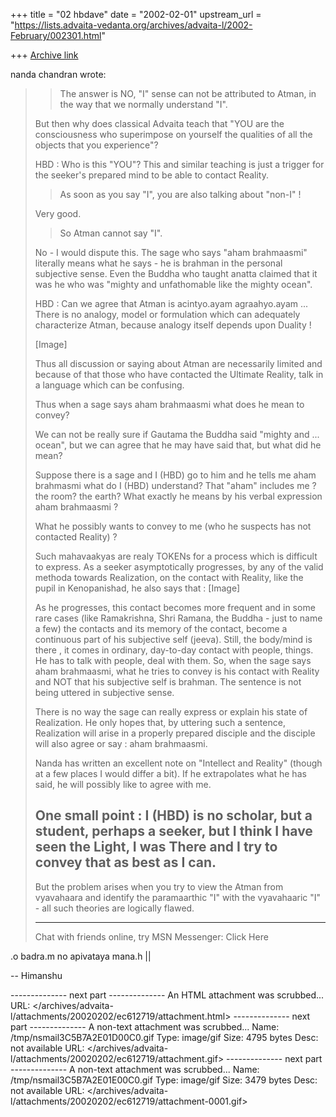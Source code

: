 +++
title = "02 hbdave"
date = "2002-02-01"
upstream_url = "https://lists.advaita-vedanta.org/archives/advaita-l/2002-February/002301.html"

+++
[Archive link](https://lists.advaita-vedanta.org/archives/advaita-l/2002-February/002301.html)

nanda chandran wrote:

> >The answer is NO, "I" sense can not be attributed to Atman, in the
> way
> >that we normally understand "I".
>
> But then why does classical Advaita teach that "YOU are the
> consciousness who superimpose on yourself the qualities of all the
> objects that you experience"?
>
> HBD : Who is this "YOU"? This and similar teaching is just a trigger
> for the seeker's
> prepared mind to be able to contact Reality.
>
>
> >As soon as you say "I", you are also talking about  "non-I" !
>
> Very good.
>
> >So Atman cannot say "I".
>
> No - I would dispute this. The sage who says "aham brahmaasmi"
> literally means what he says - he is brahman in the personal
> subjective sense. Even the Buddha who taught anatta claimed that it
> was he who was "mighty and unfathomable like the mighty ocean".
>
> HBD :  Can we agree that Atman is
>     acintyo.ayam  agraahyo.ayam  ...
> There is no analogy, model or formulation which can adequately
> characterize Atman, because
> analogy itself depends upon Duality !
>
>
> [Image]
>
>
> Thus all discussion or saying about Atman are necessarily limited and
> because of that those who
> have contacted the Ultimate Reality, talk in a language which can be
> confusing.
>
> Thus when a sage says   aham brahmaasmi    what does he mean to
> convey?
>
> We can not be really sure if Gautama the Buddha said "mighty and ...
> ocean", but  we can agree
> that he may have said that, but what did he mean?
>
> Suppose there is a sage and I (HBD) go to him and he tells me   aham
> brahmasmi   what do
> I (HBD) understand? That  "aham" includes me ?  the room? the earth?
> What exactly he
> means by his verbal expression  aham brahmaasmi ?
>
> What he possibly wants to convey to me (who he suspects has not
> contacted Reality) ?
>
> Such  mahavaakyas  are realy  TOKENs  for a process which is difficult
> to express.  As a
> seeker asymptotically progresses, by any of the valid methoda towards
> Realization, on
> the contact with Reality, like the pupil in Kenopanishad, he also says
> that :
> [Image]
>
>
>
> As he progresses, this contact becomes more frequent and in some rare
> cases (like
> Ramakrishna, Shri Ramana, the Buddha - just to name a few) the
> contacts and  its
> memory of the contact, become a continuous part of his subjective self
> (jeeva). Still,
> the body/mind is there , it comes in ordinary, day-to-day contact with
> people, things.
> He has to talk with people, deal with them.  So, when the sage says
> aham brahmaasmi,
> what he tries to convey is his contact with Reality and NOT that his
> subjective self is
> brahman. The sentence is not being uttered in subjective sense.
>
> There is no way the sage can really express or explain his state of
> Realization. He only
> hopes that, by uttering such a sentence, Realization will arise in a
> properly prepared
> disciple and the disciple will also agree or say   : aham brahmaasmi.
>
> Nanda has written an excellent note on "Intellect and Reality" (though
> at a few places
> I would differ a bit). If he extrapolates what he has said, he will
> possibly like to agree
> with me.
>
>
> One small point : I (HBD) is no scholar, but a student, perhaps a
> seeker, but I think
> I have seen the Light, I was There and I try to convey that as best as
> I can.
> ----------------------------------------------------------
>
> But the problem arises when you try to view the Atman from vyavahaara
> and identify the paramaarthic "I" with the vyavahaaric "I" - all such
> theories are logically flawed.
>
>
> -----------------------------------------------------------------------
> Chat with friends online, try MSN Messenger: Click Here

.o badra.m no apivataya mana.h ||

-- Himanshu


-------------- next part --------------
An HTML attachment was scrubbed...
URL: </archives/advaita-l/attachments/20020202/ec612719/attachment.html>
-------------- next part --------------
A non-text attachment was scrubbed...
Name: /tmp/nsmail3C5B7A2E01D00C0.gif
Type: image/gif
Size: 4795 bytes
Desc: not available
URL: </archives/advaita-l/attachments/20020202/ec612719/attachment.gif>
-------------- next part --------------
A non-text attachment was scrubbed...
Name: /tmp/nsmail3C5B7A2E01E00C0.gif
Type: image/gif
Size: 3479 bytes
Desc: not available
URL: </archives/advaita-l/attachments/20020202/ec612719/attachment-0001.gif>
